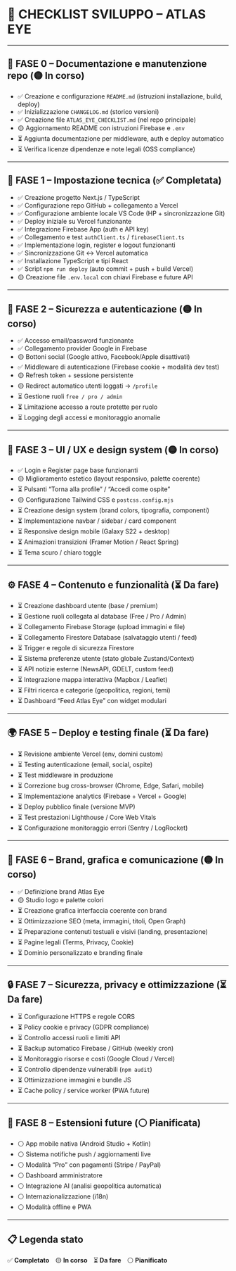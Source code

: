 # 🔵 CHECKLIST SVILUPPO – ATLAS EYE

---

## 🧰 FASE 0 – Documentazione e manutenzione repo (🟡 In corso)
- ✅ Creazione e configurazione `README.md` (istruzioni installazione, build, deploy)
- ✅ Inizializzazione `CHANGELOG.md` (storico versioni)
- ✅ Creazione file `ATLAS_EYE_CHECKLIST.md` (nel repo principale)
- 🟡 Aggiornamento README con istruzioni Firebase e `.env`
- ⏳ Aggiunta documentazione per middleware, auth e deploy automatico
- ⏳ Verifica licenze dipendenze e note legali (OSS compliance)

---

## 🧠 FASE 1 – Impostazione tecnica (✅ Completata)
- ✅ Creazione progetto Next.js / TypeScript
- ✅ Configurazione repo GitHub + collegamento a Vercel
- ✅ Configurazione ambiente locale VS Code (HP + sincronizzazione Git)
- ✅ Deploy iniziale su Vercel funzionante
- ✅ Integrazione Firebase App (auth e API key)
- ✅ Collegamento e test `authClient.ts` / `firebaseClient.ts`
- ✅ Implementazione login, register e logout funzionanti
- ✅ Sincronizzazione Git ↔ Vercel automatica
- ✅ Installazione TypeScript e tipi React
- ✅ Script `npm run deploy` (auto commit + push + build Vercel)
- 🟡 Creazione file `.env.local` con chiavi Firebase e future API

---

## 🔐 FASE 2 – Sicurezza e autenticazione (🟡 In corso)
- ✅ Accesso email/password funzionante
- ✅ Collegamento provider Google in Firebase
- 🟡 Bottoni social (Google attivo, Facebook/Apple disattivati)
- ✅ Middleware di autenticazione (Firebase cookie + modalità dev test)
- 🟡 Refresh token + sessione persistente
- 🟡 Redirect automatico utenti loggati → `/profile`
- ⏳ Gestione ruoli `free / pro / admin`
- ⏳ Limitazione accesso a route protette per ruolo
- ⏳ Logging degli accessi e monitoraggio anomalie

---

## 🎨 FASE 3 – UI / UX e design system (🟡 In corso)
- ✅ Login e Register page base funzionanti
- 🟡 Miglioramento estetico (layout responsivo, palette coerente)
- ⏳ Pulsanti “Torna alla profile” / “Accedi come ospite”
- 🟡 Configurazione Tailwind CSS e `postcss.config.mjs`
- ⏳ Creazione design system (brand colors, tipografia, componenti)
- ⏳ Implementazione navbar / sidebar / card component
- ⏳ Responsive design mobile (Galaxy S22 + desktop)
- ⏳ Animazioni transizioni (Framer Motion / React Spring)
- ⏳ Tema scuro / chiaro toggle

---

## ⚙️ FASE 4 – Contenuto e funzionalità (⏳ Da fare)
- ⏳ Creazione dashboard utente (base / premium)
- ⏳ Gestione ruoli collegata al database (Free / Pro / Admin)
- ⏳ Collegamento Firebase Storage (upload immagini e file)
- ⏳ Collegamento Firestore Database (salvataggio utenti / feed)
- ⏳ Trigger e regole di sicurezza Firestore
- ⏳ Sistema preferenze utente (stato globale Zustand/Context)
- ⏳ API notizie esterne (NewsAPI, GDELT, custom feed)
- ⏳ Integrazione mappa interattiva (Mapbox / Leaflet)
- ⏳ Filtri ricerca e categorie (geopolitica, regioni, temi)
- ⏳ Dashboard “Feed Atlas Eye” con widget modulari

---

## 🌍 FASE 5 – Deploy e testing finale (⏳ Da fare)
- ⏳ Revisione ambiente Vercel (env, domini custom)
- ⏳ Testing autenticazione (email, social, ospite)
- ⏳ Test middleware in produzione
- ⏳ Correzione bug cross-browser (Chrome, Edge, Safari, mobile)
- ⏳ Implementazione analytics (Firebase + Vercel + Google)
- ⏳ Deploy pubblico finale (versione MVP)
- ⏳ Test prestazioni Lighthouse / Core Web Vitals
- ⏳ Configurazione monitoraggio errori (Sentry / LogRocket)

---

## 🧩 FASE 6 – Brand, grafica e comunicazione (🟡 In corso)
- ✅ Definizione brand Atlas Eye
- 🟡 Studio logo e palette colori
- ⏳ Creazione grafica interfaccia coerente con brand
- ⏳ Ottimizzazione SEO (meta, immagini, titoli, Open Graph)
- ⏳ Preparazione contenuti testuali e visivi (landing, presentazione)
- ⏳ Pagine legali (Terms, Privacy, Cookie)
- ⏳ Dominio personalizzato e branding finale

---

## 🔒 FASE 7 – Sicurezza, privacy e ottimizzazione (⏳ Da fare)
- ⏳ Configurazione HTTPS e regole CORS
- ⏳ Policy cookie e privacy (GDPR compliance)
- ⏳ Controllo accessi ruoli e limiti API
- ⏳ Backup automatico Firebase / GitHub (weekly cron)
- ⏳ Monitoraggio risorse e costi (Google Cloud / Vercel)
- ⏳ Controllo dipendenze vulnerabili (`npm audit`)
- ⏳ Ottimizzazione immagini e bundle JS
- ⏳ Cache policy / service worker (PWA future)

---

## 🧭 FASE 8 – Estensioni future (⚪ Pianificata)
- ⚪ App mobile nativa (Android Studio + Kotlin)
- ⚪ Sistema notifiche push / aggiornamenti live
- ⚪ Modalità “Pro” con pagamenti (Stripe / PayPal)
- ⚪ Dashboard amministratore
- ⚪ Integrazione AI (analisi geopolitica automatica)
- ⚪ Internazionalizzazione (i18n)
- ⚪ Modalità offline e PWA

---

## 📋 Legenda stato
✅ **Completato** 🟡 **In corso** ⏳ **Da fare** ⚪ **Pianificato**
